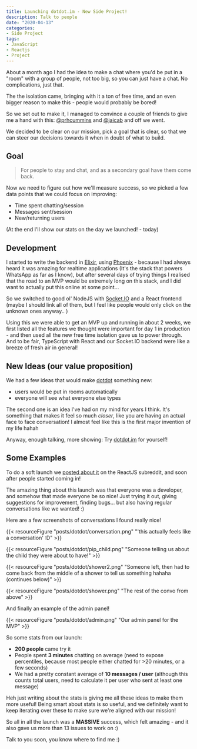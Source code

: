 ```yaml
---
title: Launching dotdot.im - New Side Project!
description: Talk to people
date: "2020-04-13"
categories:
- Side Project
tags:
- JavaScript
- Reactjs
- Project
---
```


About a month ago I had the idea to make a chat where you'd be put in a "room" with a group of people, not too big, so you can just have a chat. No complications, just that.

The the isolation came, bringing with it a ton of free time, and an even bigger reason to make this - people would probably be bored!

So we set out to make it, I managed to convince a couple of friends to give me a hand with this: [@prhcummins](https://github.com/prhcummins) and [@jaicab](https://github.com/jaicab) and off we went.

We decided to be clear on our mission, pick a goal that is clear, so that we can steer our decisions towards it when in doubt of what to build. 

## Goal

> For people to stay and chat, and as a secondary goal have them come back.

Now we need to figure out how we'll measure success, so we picked a few data points that we could focus on improving:

* Time spent chatting/session
* Messages sent/session
* New/returning users

(At the end I'll show our stats on the day we launched! - today)

## Development

I started to write the backend in [Elixir](https://elixir-lang.org/), using [Phoenix](https://www.phoenixframework.org/) - because I had always heard it was amazing for realtime applications (It's the stack that powers WhatsApp as far as I know), but after several days of trying things I realised that the road to an MVP would be extremely long on this stack, and I did want to actually put this online at some point...

So we switched to good ol' NodeJS with [Socket.IO](https://socket.io/) and a React frontend (maybe I should link all of them, but I feel like people would only click on the unknown ones anyway.. )

Using this we were able to get an MVP up and running in about 2 weeks, we first listed all the features we thought were important for day 1 in production - and then used all the new free time isolation gave us to power through. And to be fair, TypeScript with React and our Socket.IO backend were like a breeze of fresh air in general!

## New Ideas (our value proposition)

We had a few ideas that would make [dotdot](https://dotdot.im) something new:

* users would be put in rooms automatically
* everyone will see what everyone else types

The second one is an idea I've had on my mind for years I think. It's something that makes it feel so much _closer_, like you are having an actual face to face conversation! I almost feel like this is the first major invention of my life hahah

Anyway, enough talking, more showing: Try [dotdot.im](https://dotdot.im) for yourself!

## Some Examples

To do a soft launch we [posted about it](https://www.reddit.com/r/reactjs/comments/g0qjxc/we_made_a_website_where_people_can_talk_to_others/) on the ReactJS subreddit, and soon after people started coming in!

The amazing thing about this launch was that everyone was a developer, and somehow that made everyone be so nice! Just trying it out, giving suggestions for improvement, finding bugs... but also having regular conversations like we wanted! :)

Here are a few screenshots of conversations I found really nice!

{{< resourceFigure "posts/dotdot/conversation.png" "'this actually feels like a conversation' :D" >}}

{{< resourceFigure "posts/dotdot/pip_child.png" "Someone telling us about the child they were about to have!" >}}

{{< resourceFigure "posts/dotdot/shower2.png" "Someone left, then had to come back from the middle of a shower to tell us something hahaha (continues below)" >}}

{{< resourceFigure "posts/dotdot/shower.png" "The rest of the convo from above" >}}

And finally an example of the admin panel!

{{< resourceFigure "posts/dotdot/admin.png" "Our admin panel for the MVP" >}}

So some stats from our launch:

* **200 people** came try it
* People spent **3 minutes** chatting on average (need to expose percentiles, because most people either chatted for >20 minutes, or a few seconds)
* We had a pretty constant average of **10 messages / user** (although this counts total users, need to calculate it per user who sent at least one message)

Heh just writing about the stats is giving me all these ideas to make them more useful! Being smart about stats is so useful, and we definitely want to keep iterating over these to make sure we're aligned with our mission!

So all in all the launch was a **MASSIVE** success, which felt amazing - and it also gave us more than 13 issues to work on :) 

Talk to you soon, you know where to find me :)

